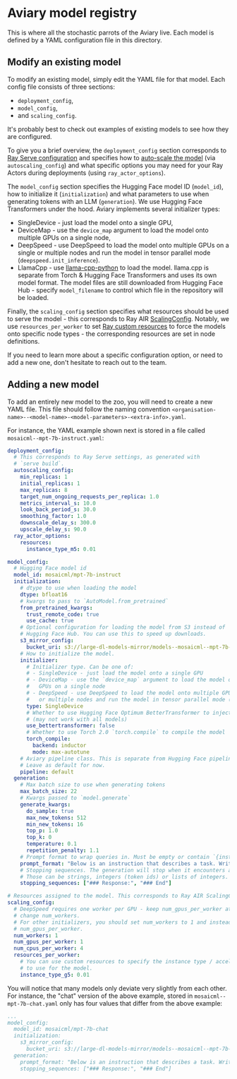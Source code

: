 # Aviary model registry

This is where all the stochastic parrots of the Aviary live.
Each model is defined by a YAML configuration file in this directory.

## Modify an existing model

To modify an existing model, simply edit the YAML file for that model.
Each config file consists of three sections: 

- `deployment_config`, 
- `model_config`, 
- and `scaling_config`.

It's probably best to check out examples of existing models to see how they are configured.

To give you a brief overview, the `deployment_config` section corresponds to
[Ray Serve configuration](https://docs.ray.io/en/latest/serve/production-guide/config.html)
and specifies how to [auto-scale the model](https://docs.ray.io/en/latest/serve/scaling-and-resource-allocation.html)
(via `autoscaling_config`) and what specific options you may need for your
Ray Actors during deployments (using `ray_actor_options`).

The `model_config` section specifies the Hugging Face model ID (`model_id`), how to 
initialize it (`initialization`) and what parameters to use when generating tokens
with an LLM (`generation`). We use Hugging Face Transformers under the hood.
Aviary implements several initializer types:
- SingleDevice - just load the model onto a single GPU,
- DeviceMap - use the `device_map` argument to load the model onto multiple
  GPUs on a single node,
- DeepSpeed - use DeepSpeed to load the model onto multiple GPUs on a single
  or multiple nodes and run the model in tensor parallel mode (`deepspeed.init_inference`).
- LlamaCpp - use [llama-cpp-python](https://github.com/abetlen/llama-cpp-python) to
  load the model. llama.cpp is separate from Torch & Hugging Face Transformers and uses its own model format.
  The model files are still downloaded from Hugging Face Hub - specify `model_filename` to control which
  file in the repository will be loaded.

Finally, the `scaling_config` section specifies what resources should be used to
serve the model - this corresponds to Ray AIR [ScalingConfig](https://docs.ray.io/en/latest/ray-air/api/doc/ray.air.ScalingConfig.html#ray-air-scalingconfig).
Notably, we use `resources_per_worker` to set [Ray custom resources](https://docs.ray.io/en/latest/ray-core/scheduling/resources.html#id1)
to force the models onto specific node types - the corresponding resources are set
in node definitions.

If you need to learn more about a specific configuration option, or need to add a new
one, don't hesitate to reach out to the team.

## Adding a new model

To add an entirely new model to the zoo, you will need to create a new YAML file.
This file should follow the naming convention 
`<organisation-name>--<model-name>-<model-parameters>-<extra-info>.yaml`.

For instance, the YAML example shown next is stored in a file called
`mosaicml--mpt-7b-instruct.yaml`:

```yaml
deployment_config:
  # This corresponds to Ray Serve settings, as generated with
  # `serve build`.
  autoscaling_config:
    min_replicas: 1
    initial_replicas: 1
    max_replicas: 8
    target_num_ongoing_requests_per_replica: 1.0
    metrics_interval_s: 10.0
    look_back_period_s: 30.0
    smoothing_factor: 1.0
    downscale_delay_s: 300.0
    upscale_delay_s: 90.0
  ray_actor_options:
    resources:
      instance_type_m5: 0.01

model_config:
  # Hugging Face model id
  model_id: mosaicml/mpt-7b-instruct
  initialization:
    # dtype to use when loading the model
    dtype: bfloat16
    # kwargs to pass to `AutoModel.from_pretrained`
    from_pretrained_kwargs:
      trust_remote_code: true
      use_cache: true
    # Optional configuration for loading the model from S3 instead of
    # Hugging Face Hub. You can use this to speed up downloads.
    s3_mirror_config:
      bucket_uri: s3://large-dl-models-mirror/models--mosaicml--mpt-7b-instruct/main-safetensors/
    # How to initialize the model.
    initializer:
      # Initializer type. Can be one of:
      # - SingleDevice - just load the model onto a single GPU
      # - DeviceMap - use the `device_map` argument to load the model onto multiple
      #   GPUs on a single node
      # - DeepSpeed - use DeepSpeed to load the model onto multiple GPUs on a single
      #   or multiple nodes and run the model in tensor parallel mode (`deepspeed.init_inference`)
      type: SingleDevice
      # Whether to use Hugging Face Optimum BetterTransformer to inject flash attention
      # (may not work with all models)
      use_bettertransformer: false
      # Whether to use Torch 2.0 `torch.compile` to compile the model
      torch_compile:
        backend: inductor
        mode: max-autotune
    # Aviary pipeline class. This is separate from Hugging Face pipelines.
    # Leave as default for now.
    pipeline: default
  generation:
    # Max batch size to use when generating tokens
    max_batch_size: 22
    # Kwargs passed to `model.generate`
    generate_kwargs:
      do_sample: true
      max_new_tokens: 512
      min_new_tokens: 16
      top_p: 1.0
      top_k: 0
      temperature: 0.1
      repetition_penalty: 1.1
    # Prompt format to wrap queries in. Must be empty or contain `{instruction}`.
    prompt_format: "Below is an instruction that describes a task. Write a response that appropriately completes the request.\n### Instruction:\n{instruction}\n### Response:\n"
    # Stopping sequences. The generation will stop when it encounters any of the sequences, or the tokenizer EOS token.
    # Those can be strings, integers (token ids) or lists of integers.
    stopping_sequences: ["### Response:", "### End"]

# Resources assigned to the model. This corresponds to Ray AIR ScalingConfig.
scaling_config:
  # DeepSpeed requires one worker per GPU - keep num_gpus_per_worker at 1 and
  # change num_workers.
  # For other initializers, you should set num_workers to 1 and instead change
  # num_gpus_per_worker.
  num_workers: 1
  num_gpus_per_worker: 1
  num_cpus_per_worker: 4
  resources_per_worker:
    # You can use custom resources to specify the instance type / accelerator type
    # to use for the model.
    instance_type_g5: 0.01
```

You will notice that many models only deviate very slightly from each other.
For instance, the "chat" version of the above example, stored in 
`mosaicml--mpt-7b-chat.yaml` only has four values that differ from the above example:

```yaml
...
model_config:
  model_id: mosaicml/mpt-7b-chat
  initialization:
    s3_mirror_config:
      bucket_uri: s3://large-dl-models-mirror/models--mosaicml--mpt-7b-instruct/main-safetensors/
  generation:
    prompt_format: "Below is an instruction that describes a task. Write a response that appropriately completes the request.\n### Instruction:\n{instruction}\n### Response:\n"
    stopping_sequences: ["### Response:", "### End"]
```